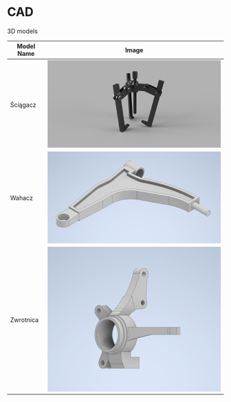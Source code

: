 # CAD
3D models

| Model Name | Image |
|------------|-------|
| Ściągacz | ![](Fusion360/Ściągacz.png) |
| Wahacz | ![](inventor/wahacz.png) |
| Zwrotnica | ![](inventor/zwrotnica.png) |


